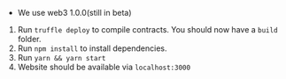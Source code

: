 - We use web3 1.0.0(still in beta)

1. Run `truffle deploy` to compile contracts. You should now have a `build` folder.
1. Run `npm install` to install dependencies.
2. Run `yarn && yarn start`
3. Website should be available via `localhost:3000`
